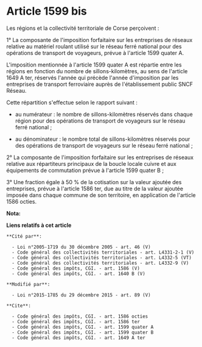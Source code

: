 # Article 1599 bis

Les régions et la collectivité territoriale de Corse perçoivent : 

1° La composante de l'imposition forfaitaire sur les entreprises de réseaux relative au matériel roulant utilisé sur le
réseau ferré national pour des opérations de transport de voyageurs, prévue à l'article 1599 quater A. 

L'imposition mentionnée à l'article 1599 quater A est répartie entre les régions en fonction du nombre de sillons-kilomètres,
au sens de l'article 1649 A ter, réservés l'année qui précède l'année d'imposition par les entreprises de transport
ferroviaire auprès de l'établissement public SNCF Réseau. 

Cette répartition s'effectue selon le rapport suivant :

- au numérateur : le nombre de sillons-kilomètres réservés dans chaque région pour des opérations de transport de voyageurs
sur le réseau ferré national ;

- au dénominateur : le nombre total de sillons-kilomètres réservés pour des opérations de transport de voyageurs sur le
réseau ferré national ; 

2° La composante de l'imposition forfaitaire sur les entreprises de réseaux relative aux répartiteurs principaux de la boucle
locale cuivre et aux équipements de commutation prévue à l'article 1599 quater B ; 

3° Une fraction égale à 50 % de la cotisation sur la valeur ajoutée des entreprises, prévue à l'article 1586 ter, due au
titre de la valeur ajoutée imposée dans chaque commune de son territoire, en application de l'article 1586 octies.

**Nota:**



**Liens relatifs à cet article**

	**Cité par**:

	  - Loi n°2005-1719 du 30 décembre 2005 - art. 46 (V)
	  - Code général des collectivités territoriales - art. L4331-2-1 (V)
	  - Code général des collectivités territoriales - art. L4332-5 (VT)
	  - Code général des collectivités territoriales - art. L4332-9 (V)
	  - Code général des impôts, CGI. - art. 1586 (V)
	  - Code général des impôts, CGI. - art. 1640 B (V)

	**Modifié par**:

	  - Loi n°2015-1785 du 29 décembre 2015 - art. 89 (V)

	**Cite**:

	  - Code général des impôts, CGI. - art. 1586 octies
	  - Code général des impôts, CGI. - art. 1586 ter
	  - Code général des impôts, CGI. - art. 1599 quater A
	  - Code général des impôts, CGI. - art. 1599 quater B
	  - Code général des impôts, CGI. - art. 1649 A ter
